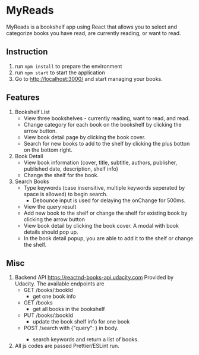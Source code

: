 # MyReads
 
MyReads is a bookshelf app using React that allows you to select and categorize books you have read, are currently reading, or want to read. 

## Instruction
1. run `npm install` to prepare the environment
2. run `npm start` to start the application
3. Go to [http://localhost:3000/](http://localhost:3000/) and start managing your books.


## Features
1. Bookshelf List
   - View three bookshelves - currently reading, want to read, and read.
   - Change category for each book on the bookshelf by clicking the arrow button.
   - View book detail page by clicking the book cover.
   - Search for new books to add to the shelf by clicking the plus botton on the bottom right.
2. Book Detail
   - View book information (cover, title, subtitle, authors, publisher, published date, description, shelf info)
   - Change the shelf for the book.
3. Search Books
   - Type keywords (case insensitive, multiple keywords seperated by space is allowed) to begin search. 
     - Debounce input is used for delaying the onChange for 500ms.
   - View the query result
   - Add new book to the shelf or change the shelf for existing book by clicking the arrow button
   - View book detail by clicking the book cover. A modal with book details should pop up.
   - In the book detail popup, you are able to add it to the shelf or change the shelf.


## Misc
1. Backend API https://reactnd-books-api.udacity.com Provided by Udacity. The available endpoints are
   - GET /books/:bookId
     - get one book info
   - GET /books
     - get all books in the bookshelf
   - PUT /books/:bookId
     - update the book shelf info for one book
   - POST /search with {"query": <query string>} in body.
     - search keywords and return a list of books.
2. All js codes are passed Prettier/ESLint run.

